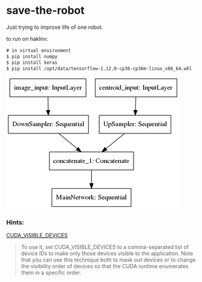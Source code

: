 # save-the-robot

Just trying to improve life of one robot.

to run on haklnv:

```
# in virtual environment
$ pip install numpy
$ pip install keras 
$ pip install /opt/data/tensorflow-1.12.0-cp36-cp36m-linux_x86_64.whl
```

![alt text](misc/network1.png "schema")

### Hints:

[CUDA_VISIBLE_DEVICES](https://devblogs.nvidia.com/cuda-pro-tip-control-gpu-visibility-cuda_visible_devices/)

> To use it, set CUDA_VISIBLE_DEVICES to a comma-separated list of
> device IDs to make only those devices visible to the application.
> Note that you can use this technique both to mask out devices or to
> change the visibility order of devices so that the CUDA runtime
> enumerates them in a specific order.